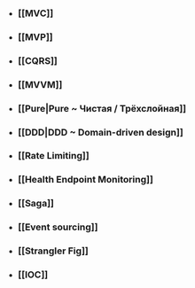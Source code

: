 - ### [[MVC]]
- ### [[MVP]]
- ### [[CQRS]]
- ### [[MVVM]]
- ### [[Pure|Pure ~ Чистая / Трёхслойная]]
- ### [[DDD|DDD ~ Domain-driven design]]
- ### [[Rate Limiting]]
- ### [[Health Endpoint Monitoring]]
- ### [[Saga]]
- ### [[Event sourcing]]
- ### [[Strangler Fig]]
- ### [[IOC]]